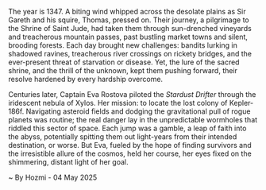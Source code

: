 
The year is 1347.  A biting wind whipped across the desolate plains as Sir Gareth and his squire, Thomas, pressed on. Their journey, a pilgrimage to the Shrine of Saint Jude, had taken them through sun-drenched vineyards and treacherous mountain passes, past bustling market towns and silent, brooding forests. Each day brought new challenges: bandits lurking in shadowed ravines, treacherous river crossings on rickety bridges, and the ever-present threat of starvation or disease.  Yet, the lure of the sacred shrine, and the thrill of the unknown, kept them pushing forward, their resolve hardened by every hardship overcome.

Centuries later, Captain Eva Rostova piloted the *Stardust Drifter* through the iridescent nebula of Xylos.  Her mission: to locate the lost colony of Kepler-186f.  Navigating asteroid fields and dodging the gravitational pull of rogue planets was routine; the real danger lay in the unpredictable wormholes that riddled this sector of space.  Each jump was a gamble, a leap of faith into the abyss, potentially spitting them out light-years from their intended destination, or worse.  But Eva, fueled by the hope of finding survivors and the irresistible allure of the cosmos, held her course, her eyes fixed on the shimmering, distant light of her goal.

~ By Hozmi - 04 May 2025
